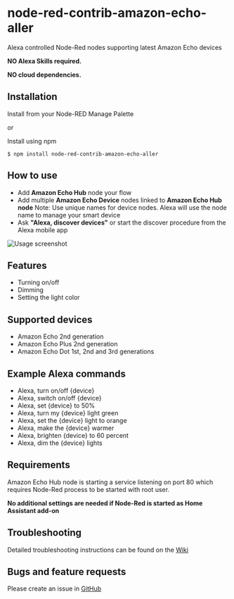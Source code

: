# node-red-contrib-amazon-echo-aller

Alexa controlled Node-Red nodes supporting latest Amazon Echo devices

**NO Alexa Skills required.**

**NO cloud dependencies.**

## Installation
Install from your Node-RED Manage Palette

or

Install using npm

    $ npm install node-red-contrib-amazon-echo-aller

## How to use
  * Add **Amazon Echo Hub** node your flow
  * Add multiple **Amazon Echo Device** nodes linked to **Amazon Echo Hub node**
  Note: Use unique names for device nodes. Alexa will use the node name to manage your smart device
  * Ask **"Alexa, discover devices"** or start the discover procedure from the Alexa mobile app

![Usage screenshot](https://raw.githubusercontent.com/datech/node-red-contrib-amazon-echo-aller/master/docs/images/how-to-use.png "Screenshot")

## Features
  * Turning on/off
  * Dimming
  * Setting the light color

## Supported devices
  * Amazon Echo 2nd generation
  * Amazon Echo Plus 2nd generation
  * Amazon Echo Dot 1st, 2nd and 3rd generations

## Example Alexa commands
  *  Alexa, turn on/off {device}
  *  Alexa, switch on/off {device}
  *  Alexa, set {device} to 50%
  *  Alexa, turn my {device} light green
  *  Alexa, set the {device} light to orange
  *  Alexa, make the {device} warmer
  *  Alexa, brighten {device} to 60 percent
  *  Alexa, dim the {device} lights

## Requirements
Amazon Echo Hub node is starting a service listening on port 80 which requires Node-Red process to be started with root user.

**No additional settings are needed if Node-Red is started as Home Assistant add-on**

## Troubleshooting
Detailed troubleshooting instructions can be found on the [Wiki](https://github.com/datech/node-red-contrib-amazon-echo-aller/wiki)

## Bugs and feature requests
Please create an issue in [GitHub](https://github.com/datech/node-red-contrib-amazon-echo-aller/issues)
